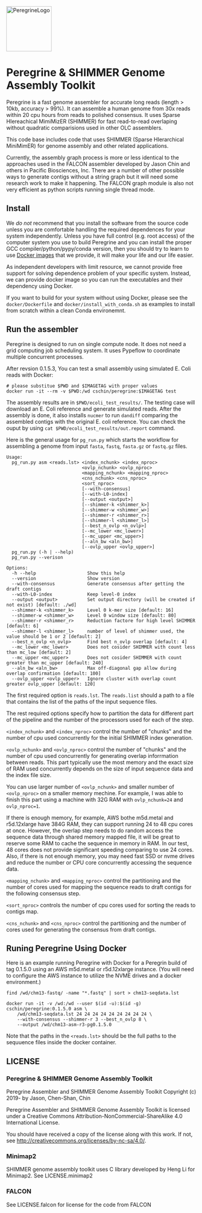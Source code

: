   <img src="misc/logo.png" alt="PeregrineLogo" width="120"/>

# Peregrine & SHIMMER Genome Assembly Toolkit

Peregrine is a fast genome assembler for accurate long reads (length > 10kb,
accuracy > 99%). It can assemble a human genome from 30x reads within 20 cpu
hours from reads to polished consensus. It uses Sparse HIereachical MimiMizER
(SHIMMER) for fast read-to-read overlaping without quadratic comparisions used
in other OLC assemblers.

This code base includes code that uses SHIMMER (Sparse HIerarchical MiniMimER)
for genome assembly and other related applications.

Currently, the assembly graph process is more or less identical to the
approaches used in the FALCON assembler developed by Jason Chin and others in
Pacific Biosciences, Inc. There are a number of other possible ways to generate
contigs without a  string graph but it will need some research work to make it
happening. The FALCON graph module is also not very efficient as python scripts
running single thread mode.


## Install

We *do not* recommend that you install the software from the source code unless
you are comfortable handling the required dependences for your system
independently. Unless you have full control (e.g. root access) of the computer 
system you use to build Peregrine and you can install the proper GCC 
compiler/python/pypy/conda version, then you should try to learn to use [Docker 
images](https://hub.docker.com/r/cschin/peregrine/tags) that 
we provide, it will make your life and our life easier. 

As independent developers with limit resource, we cannot provide free support for 
solving dependence problem of your specific system. Instead, we can provide 
docker image so you can run the executables and their dependency using Docker.  

If you want to build for your system without using Docker, please see the 
`docker/Dockerfile` and `docker/install_with_conda.sh` as examples to
install from scratch within a clean Conda environemnt.

## Run the assembler

Peregrine is designed to run on single compute node. It does not need a grid
computing job scheduling system. It uses Pypeflow to coordinate multiple
concurrent processes.  

After revsion 0.1.5.3, You can test a small assembly using simulated E. Coli 
reads with Docker:

```
# please substitue $PWD and $IMAGETAG with proper values
docker run -it --rm -v $PWD:/wd cschin/peregrine:$IMAGETAG test
```

The assembly results are in `$PWD/ecoli_test_results/`. The testing case will
download an E. Coli reference and generate simulated reads. After the assembly
is done, it also installs `nucmer` to run `dandiff` comparing the assembled 
contigs with the original E. coli reference. You can check the ouput by using 
`cat $PWD/ecoli_test_results/out.report` command.

Here is the general usage for `pg_run.py` which starts the workflow for 
assembling a genome from input `fasta`, `fastq`, `fasta.gz` or 
`fastq.gz` files. 

```
Usage:
  pg_run.py asm <reads.lst> <index_nchunk> <index_nproc>
                            <ovlp_nchunk> <ovlp_nproc>
                            <mapping_nchunk> <mapping_nproc>
                            <cns_nchunk> <cns_nproc>
                            <sort_nproc>
                            [--with-consensus]
                            [--with-L0-index]
                            [--output <output>]
                            [--shimmer-k <shimmer_k>]
                            [--shimmer-w <shimmer_w>]
                            [--shimmer-r <shimmer_r>]
                            [--shimmer-l <shimmer_l>]
                            [--best_n_ovlp <n_ovlp>]
                            [--mc_lower <mc_lower>]
                            [--mc_upper <mc_upper>]
                            [--aln_bw <aln_bw>]
                            [--ovlp_upper <ovlp_upper>]
  pg_run.py (-h | --help)
  pg_run.py --verison

Options:
  -h --help                   Show this help
  --version                   Show version
  --with-consensus            Generate consensus after getting the draft contigs
  --with-L0-index             Keep level-0 index
  --output <output>           Set output directory (will be created if not exist) [default: ./wd]
  --shimmer-k <shimmer_k>     Level 0 k-mer size [default: 16]
  --shimmer-w <shimmer_w>     Level 0 window size [default: 80]
  --shimmer-r <shimmer_r>     Reduction factore for high level SHIMMER [default: 6]
  --shimmer-l <shimmer_l>     number of level of shimmer used, the value should be 1 or 2 [default: 2]
  --best_n_ovlp <n_ovlp>      Find best n_ovlp overlap [default: 4]
  --mc_lower <mc_lower>       Does not cosider SHIMMER with count less than mc_low [default: 2]
  --mc_upper <mc_upper>       Does not cosider SHIMMER with count greater than mc_upper [default: 240]
  --aln_bw <aln_bw>           Max off-diagonal gap allow during overlap confirmation [default: 100]
  --ovlp_upper <ovlp_upper>   Ignore cluster with overlap count greater ovlp_upper [default: 120]
```

The first required option is `reads.lst`.  The `reads.list` should a
path to a file that contains the list of the paths of the input sequence files.

The rest required options specify how to partition the data for different part
of the pipeline and the number of the processors used for each of the step.

`<index_nchunk>`  and `<index_nproc>` control the number of "chunks" and the
number of cpu used concurrently for the initial SHIMMER index generation.

`<ovlp_nchunk>`  and `<ovlp_nproc>` control the number of "chunks" and the
number of cpu used concurrently for generating overlap inforrmation between
reads. This part typically use the most memory and the exact size of RAM used
concurrently depends on the size of input sequence data and the index file
size. 

You can use larger number of `<ovlp_nchunk>` and smaller number of
`<ovlp_nproc>` on a smaller memory mechine. For example, I was able to finish
this part using a machine with 32G RAM with `ovlp_nchunk=24` and
`ovlp_nproc=1`. 

If there is enough memory, for example, AWS bothe m5d.metal and r5d.12xlarge
have 384G RAM, they can support running 24 to 48 cpu cores at once. However,
the overlap step needs to do random access the sequence data through shared
memory mapped file, it will be great to reserve some RAM to cache the sequence
in memory in RAM. In our test, 48 cores does not provide significant speeding
comparing to use 24 cores. Also, if there is not enough memory, you may need
fast SSD or nvme drives and reduce the number or CPU core concurrently
accessing the sequence data.

`<mapping_nchunk>` and `<mapping_nproc>` control the partitioning and the
number of cores used for mapping the sequence reads to draft contigs for the
following consensus step.

`<sort_nproc>` controls the number of cpu cores used for sorting the reads to
contigs map.

`<cns_nchunk>` and  `<cns_nproc>` control the partitioning and the number of
cores used for generating the consensus from draft contigs.


## Runing Peregrine Using Docker

Here is an example running Peregrine with Docker for a Peregrin build 
of tag 0.1.5.0 using an AWS m5d.metal or r5d.12xlarge instance. (You will
need to configure the AWS instance to utilize the NVME drives and a 
docker environment.)

```
find /wd/chm13-fastq/ -name "*.fastq" | sort > chm13-seqdata.lst 

docker run -it -v /wd:/wd --user $(id -u):$(id -g) cschin/peregrine:0.1.5.0 asm \
    /wd/chm13-seqdata.lst 24 24 24 24 24 24 24 24 24 \ 
    --with-consensus --shimmer-r 3 --best_n_ovlp 8 \ 
    --output /wd/chm13-asm-r3-pg0.1.5.0 
```

Note that the paths in the `<reads.lst>` should be the full paths to the
sequuence files inside the docker container.


## LICENSE

### Peregrine & SHIMMER Genome Assembly Toolkit

Peregrine Assembler and SHIMMER Genome Assembly Toolkit
Copyright (c) 2019- by Jason, Chen-Shan, Chin

Peregrine Assembler and  SHIMMER Genome Assembly Toolkit 
is licensed under a Creative Commons
Attribution-NonCommercial-ShareAlike 4.0 International 
License.

You should have received a copy of the license along with this
work. If not, see <http://creativecommons.org/licenses/by-nc-sa/4.0/>.


### Minimap2

SHIMMER genome assembly toolkit uses C library developed by
Heng Li for Minimap2.  See LICENSE.minimap2


### FALCON

See LICENSE.falcon for license for the code from FALCON 
